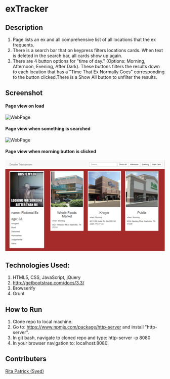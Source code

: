 # exTracker

## Description
1. Page lists an ex and all comprehensive list of all locations that the ex frequents.
1. There is a search bar that on keypress filters locations cards. When text is deleted in the search bar, all cards show up again.
1. There are 4 button options for "time of day." (Options: Morning, Afternoon, Evening, After Dark). These buttons filters the results down to each location that has a "Time That Ex Normally Goes" corresponding to the button clicked.There is a Show All button to unfilter the results.

## Screenshot
#### Page view on load
![WebPage](https://raw.githubusercontent.com/RitaSyed/exTracker/master/screenshots/Page%20view%20on%20load.png)
#### Page view when something is searched
![WebPage]()
#### Page view when morning button is clicked
![WebPage](https://raw.githubusercontent.com/RitaSyed/exTracker/master/screenshots/Page%20view%20when%20morning%20button%20is%20clicked.png)


## Technologies Used:
1. HTML5, CSS, JavaScript, jQuery
2. http://getbootstrap.com/docs/3.3/
3. Browserify
4. Grunt

## How to Run
1. Clone repo to local machine.
2. Go to: https://www.npmjs.com/package/http-server and install "http-server".
3. In git bash, navigate to cloned repo and type: http-server -p 8080
4. In your browser navigation to: localhost:8080.
## Contributers
[Rita Patrick (Syed)](https://github.com/RitaSyed)